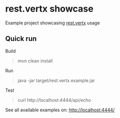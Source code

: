 # rest.vertx showcase
Example project showcasing [rest.vertx](https://github.com/zandero/rest.vertx,rest.vertx) usage

## Quick run
Build
> mvn clean install 

Run
> java -jar target/rest.vertx.example.jar

Test
> curl http://localhost:4444/api/echo


See all available examples on: [http://localhost:4444/](http://localhost:4444/)

